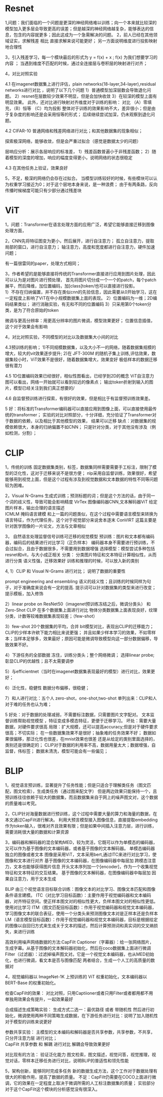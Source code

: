 # Resnet
1,问题：我们面临的一个问题是更深的神经网络难以训练；向一个本来就比较深的模型加入更多层会导致更高的误差；但是越深的神经网络越复杂，能够表达的信息，包含的内容就更多；因此这成为一个急需解决的问题。
2，前人已经在其他领域证实，求解残差 相比 直接求解来说可能更好；
   另一方面说明维度进行投影映射地合理性

3，引入残差学习，每一个模块最后的形式为 y = f(x) + x ;  f(x) 为我们想要学习的内容 ； 当遇到维度不匹配的时候，通过全连接层与卷积层的映射进行对齐；

4，对比对照实验

4.1 在imagenet数据集上进行评估，plain networks(18-layer,34-layer),residual networks进行对比 ，说明了以下几个问题
1）普通模型加深层数会导致退化问题。
2）resnet在层数较少效果不明显，但是会加快收敛
3）在较深的模型上面有明显效果。
此外，还对比进行映射对齐维度对于训练的影响：
对比 （A）零填充，（B）恒等 （C）均为投影 整体对于训练的效果影响不大，差异很小；但是由于复杂度的影响还是会采用恒等的形式；
后续继续尝试加深，仍未观察到退化问题。

4.2 CIFAR-10  普通网络和残差网络进行对比；和其他数据集的现象相似；

探索极深网络，能够收敛，但是会严重过拟合（感觉是数据太少的问题）

层响应分析：展示各层响应的标准差，
1）残差函数普遍小于非残差函数；
2）随着模型的深度的增加，响应的幅度变得更小，说明网络的状态很稳定

4.3 在其他任务上验证，效果良好

5，不足，极深的网络仍会存在过拟合。
   当模型训练较好的时候，有些模块可以认为权重学习接近为0；对于这个层地本身来说，是一种浪费；
   由于有两条路，反向传播时候梯度可能只有少部分通过残差块

# ViT
1，问题：Transformer在语言处理方面的应用广泛，希望它能够直接迁移到图像处理方面，

2，CNN先将特征图变为更小，然后展开，进行自注意力；
  孤立自注意力，提取局部的窗口，进行自注意力；
  轴注意力，高度和宽度都进行自注意力，硬件加速问题；

  有一篇很雷同的paper，处理方式相同；

3，作者希望的是能够直接将传统的Transformer直接进行应用到图片处理，因此可以认为是对图片进行预处理，
首先将图片切分成一个一个的patch，每个patch展平，然后降维，加位置编码，加[class]token/也可以直接进行投影。   
1）不存在归纳偏置，并不存在类似cnn的先验信息，因此需要从0开始学习，这在一定程度上影响了ViT在中小规模数据集上面的表现。
2）位置编码为一维；2D编码结果类似；  进行消融实验，有无和不同的位置编码
3）只采用第0个token分类，是为了符合原始的token

微调与更高分辨率：用更高分辨率的图片微调，模型效果更好；
位置信息插值，这个对于效果会有影响

4，对比对照实验，不同模型的对比以及数据集大小间的对比

4.3预训练的影响；
1)不同规模数据集，以及大小不一的网络，随着数据集规模的增大，较大的vit效果逐步提升;
2)在 JFT-300M 的随机子集上训练,评估效果，数据集较小时，ViT效果不是很好，随着数据集增大，效果变好
极低样本的数据迁移很有潜力

4.5
1D位置编码效果已经很好，相似性图看出，已经学到2D的概念
ViT自注意力图可以看出，网络一开始就可以看到较远的像素点；
输出token折射到输入的图片，模型已经关注到我们真正想要的/

4.6 自监督预训练进行探索，有很好的效果，但是相比于有监督预训练效果差。

5
好：将标准的Transformer编码器可以直接应用到图像上面，可以直接使用最传统的transformer；
   实验的对比对照部分，十分详细，充分验证了Transformer对于数据的依赖，以及相比于其他模型的效果，
   结果可以迁移
缺点：对数据集的规模依赖很大，本身的归纳偏置不如CNN；
     只是针对分类，对于其他没有涉及（例如检测，分割）；

# CLIP
1，传统的训练 固定数据集类别，标签，数据集同样需要需要手工标注，限制了模型的泛化性，这对于迁移来说不是很方便；
   nlp采用自监督训练，效果很好，希望能够用到视觉上面，但是这个过程有涉及到视觉数据和文本数据的特性不同等问题
   较为困难。

2，Visual N-Grams   生成式训练；预测标题的词；但是这个方法的话，由于同一个词的歧义性，导致可能会影响精度
   VirTex   图像编码器CNN,文本解码器ViT  给定图片样本，输出合理的语言描述    
   ICMLM     掩码语言建模   和上一篇的问题类似，在这个过程中需要语言模型来转换为语言特征，作为代理任务，这个对于视觉部分来说舍本逐末
   ConVIRT  这篇主要是针对医学图像的一片论文，方法与文章相似

3， 自然语言处理监督信号训练可迁移的视觉模型 
   预训练：图片和文本都有编码器，编码后的结果进行对比学习（正负样本） 编码器本身不需要进行预训练，不会过拟合，且由于数据很多，不需要用到数据增强
   选择模型：模型尝试多种包括resnet和vit，与大小成正相关 
   分类： 分类图片特征和文本特征计算相似性，从而进行分类
   语义性强，迁移效果好
   训练和推理的时候，可以放入新的类别

4, 1）CLIP 和 Visual N-Grams 进行对比；  说明了数据的重要性

   prompt engineering and ensembling  语义的歧义性；且训练的时候同样为句子，对于准确度来说会有一定的提高.
   提示词可以针对数据集的类型来进行改变；  提示模板，加入修饰

   2）linear probe on ResNet50（imagenet预训练冻结之后，微调分类头） 和 Zero-Shot CLIP 在多个数据集上面进行对比
   物体分类数据集上面表现良好，纹理分类，计数等较难数据集表现较差；（few-shot）

   3）few-shot 20个数据集的平均，合并  bit模型对比，表现出CLIP的迁移能力； CLIP的少样本许欸下能力相比来说更强；
   并且如果少样本学习的效果，不如零样本；当样本足够多，效果最好；原因可能是微调导致模型向这一部分数据偏移，导致效果不好。

   4）下游任务的全部数据  冻住，训练分类头；整个网络微调；   选择linear probe;彰显CLIP的优越性；且不太需要调参

   5）与efficientnet（当时在imagenet数据集表现最好的模型）进行对比，效果更好；

   6）泛化性，稳健性   数据分布偏移，很稳健；

   7）和人进行对比：五个人 zero-shot，one-shot,two-shot
   单列出来：CLIP和人对于难的任务也认为难；

5 好处：对于数据的处理减弱，不需要标注数据，只需要图片文字配对。
       文本监督训练帮助视觉模型 ，特征变成多模态特征，更便于迁移学习。
  坏处：需要大量数据，对硬件要求很高
  局限：扩大规模，还可以提高accuracy;但是对于硬件要求很高；不切实际；
     在一些数据集效果不是很好；抽象难的任务效果不好；
     数据如果很偏移，那泛化性也很差，在mnist效果也很差
     还是从给定的类别里面选择的，类别还是很确定的；
     CLIP对于数据的利用率不高，数据用量太大；数据增强，自监督，伟标签；
     数据未清洗，模型可能会有一些偏见；
     

# BLIP

1，视觉语言预训练，显著提升了任务性能；但是只适合于理解类任务（图文匹配，图文检索），生成类任务（通过图来配文字） 
   但是两边效果只能保持一个，且预训练往往依赖于较大的数据集，而且数据集来自于网上的噪声图文对，这个数据的质量难以考究。

2，CLIP针对海量数据进行预训练，这个过程中需要大量的算力和海量的数据，在本文通过CapFilt进行解决。
   利用大预言模型接入图像信息，直接提取embedding作为token输入，很难对齐且效果有限；但是如果中间插入注意力层，进行训练，需要消耗很大量的数据和计算资源
   

3，编码器和解码器的混合架构MED，较为灵活，它既可以作为单模态的编码器，又可以作为基于图像的文本编码器，或者基于图像的文本解码器。
   单模态编码器 独立的图像或者文本 图像是采用ViT，文本采用bert,通过ITC来进行对比学习，使图像和文本进行对齐
   基于图像的文本编码器，在图像编码器中每层加 跨模态注意力，文本也能够获得图片信息 开头文本序列加一个[encoder]，作为一个收集视觉特征和文本特征的交互结果。
   基于图像的文本解码器，在图像编码器中每层加 因果自注意力，用于文本生成

   BLIP 由三个视觉语言目标联合训练：图像文本的对比学习、图像文本匹配和图像条件语言建模。
   ITC（对比学习目标函数）：主要作用于视觉编码器和文本编码器，对齐特征空间。使正样本图文对的相似性更大，负样本图文对的相似性更低。使用对比学习
   ITM（图文匹配目标函数）：作用于视觉编码器和视觉文本编码器，学习图像文本的联合表征，使用一个分类头来预测图像文本对是正样本还是负样本
   LM（语言模型目标函数）：作用于视觉编码器和视觉文本编码器，目标是根据给定的图像以自回归方式来生成关于文本的描述，然后计算预测词和真实词的交叉熵损失，来进行训练

   高效利用噪声网络数据的方法:CapFilt
   Captioner（字幕器）：给一张网络图片，生成字幕。从基于图像的文本解码器初始化，然后在coco数据集上面进行微调
   Filter（过滤器）：过滤掉噪声图文对。它是一个视觉文本编码器，也从MED初始化，也进行微调，看文本是否与图像匹配
   两者结合，生成一个人工的高质量的数据对

4，视觉编码器以 ImageNet-1K 上预训练的 ViT 权重初始化，文本编码器以 BERT-Base 的权重初始化。
   
   检查CapFilt的效果：
   对比对照，只用Captiioner或者只用Filter或者都用都不用
   单独用效果会有提升，一起效果最好

   合成描述生成策略实验：
   生成方式二选一：最优路径 或者 带随机性  然后进行初始化，微调使用两种不同策略生成数据，在下游任务进行对比：说明了加入随机性对于模型的训练来说更好

   参数共享实验：
   主模型的文本编码和解码器是否共享参数，共享参数，不共享，只分开注意力层 进行对比；   
   CapFilt 共享参数 和 解耦 进行对比   解耦会导致效果更好

   对比现有的方法：
   验证泛化能力
   图文检索，图文描述，视觉问答，视觉推理，视觉对话，零样本迁移任务进行对比，说明BLIP的普适性和领先性能
   

5，架构创新，能够同时完成多任务
   新的数据生成方法，这个工作对于数据处理有很大的积极作用，提高了数据的质量。
   不足：CapFilt仍需要在COCO上面进行微调，它的效果在一定程度上取决于微调所需的人工标注数据集的质量；
        实验部分对于这个CapFilt这个模块的分析感觉没有很深入。
